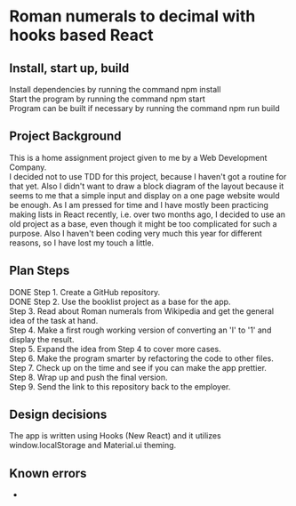 # Roman numerals to decimal with hooks based React

## Install, start up, build

Install dependencies by running the command npm install<br />
Start the program by running the command npm start<br />
Program can be built if necessary by running the command npm run build

## Project Background

This is a home assignment project given to me by a Web Development Company.<br />
I decided not to use TDD for this project, because I haven't got a routine for that yet. Also I didn't want to draw a block diagram of the layout because it seems to me that a simple input and display on a one page website would be enough. As I am pressed for time and I have mostly been practicing making lists in React recently, i.e. over two months ago, I decided to use an old project as a base, even though it might be too complicated for such a purpose. Also I haven't been coding very much this year for different reasons, so I have lost my touch a little.<br />

## Plan Steps

DONE Step 1. Create a GitHub repository.<br />
DONE Step 2. Use the booklist project as a base for the app.<br />
Step 3. Read about Roman numerals from Wikipedia and get the general idea of the task at hand.<br />
Step 4. Make a first rough working version of converting an 'I' to '1' and display the result.<br />
Step 5. Expand the idea from Step 4 to cover more cases.<br />
Step 6. Make the program smarter by refactoring the code to other files.<br />
Step 7. Check up on the time and see if you can make the app prettier.<br />
Step 8. Wrap up and push the final version.<br />
Step 9. Send the link to this repository back to the employer.<br />

## Design decisions

The app is written using Hooks (New React) and it utilizes window.localStorage and Material.ui theming.

## Known errors

-
